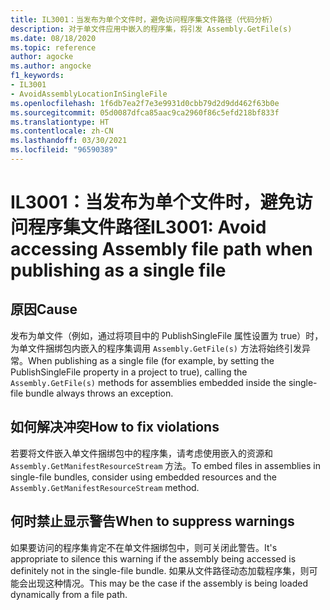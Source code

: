 ```yaml
---
title: IL3001：当发布为单个文件时，避免访问程序集文件路径（代码分析）
description: 对于单文件应用中嵌入的程序集，将引发 Assembly.GetFile(s)
ms.date: 08/18/2020
ms.topic: reference
author: agocke
ms.author: angocke
f1_keywords:
- IL3001
- AvoidAssemblyLocationInSingleFile
ms.openlocfilehash: 1f6db7ea2f7e3e9931d0cbb79d2d9dd462f63b0e
ms.sourcegitcommit: 05d0087dfca85aac9ca2960f86c5efd218bf833f
ms.translationtype: HT
ms.contentlocale: zh-CN
ms.lasthandoff: 03/30/2021
ms.locfileid: "96590389"
---
```

# <a name="il3001-avoid-accessing-assembly-file-path-when-publishing-as-a-single-file"></a><span data-ttu-id="a8eb1-103">IL3001：当发布为单个文件时，避免访问程序集文件路径</span><span class="sxs-lookup"><span data-stu-id="a8eb1-103">IL3001: Avoid accessing Assembly file path when publishing as a single file</span></span>

## <a name="cause"></a><span data-ttu-id="a8eb1-104">原因</span><span class="sxs-lookup"><span data-stu-id="a8eb1-104">Cause</span></span>

<span data-ttu-id="a8eb1-105">发布为单文件（例如，通过将项目中的 PublishSingleFile 属性设置为 true）时，为单文件捆绑包内嵌入的程序集调用 `Assembly.GetFile(s)` 方法将始终引发异常。</span><span class="sxs-lookup"><span data-stu-id="a8eb1-105">When publishing as a single file (for example, by setting the PublishSingleFile property in a project to true), calling the `Assembly.GetFile(s)` methods for assemblies embedded inside the single-file bundle always throws an exception.</span></span>

## <a name="how-to-fix-violations"></a><span data-ttu-id="a8eb1-106">如何解决冲突</span><span class="sxs-lookup"><span data-stu-id="a8eb1-106">How to fix violations</span></span>

<span data-ttu-id="a8eb1-107">若要将文件嵌入单文件捆绑包中的程序集，请考虑使用嵌入的资源和 `Assembly.GetManifestResourceStream` 方法。</span><span class="sxs-lookup"><span data-stu-id="a8eb1-107">To embed files in assemblies in single-file bundles, consider using embedded resources and the `Assembly.GetManifestResourceStream` method.</span></span>

## <a name="when-to-suppress-warnings"></a><span data-ttu-id="a8eb1-108">何时禁止显示警告</span><span class="sxs-lookup"><span data-stu-id="a8eb1-108">When to suppress warnings</span></span>

<span data-ttu-id="a8eb1-109">如果要访问的程序集肯定不在单文件捆绑包中，则可关闭此警告。</span><span class="sxs-lookup"><span data-stu-id="a8eb1-109">It's appropriate to silence this warning if the assembly being accessed is definitely not in the single-file bundle.</span></span> <span data-ttu-id="a8eb1-110">如果从文件路径动态加载程序集，则可能会出现这种情况。</span><span class="sxs-lookup"><span data-stu-id="a8eb1-110">This may be the case if the assembly is being loaded dynamically from a file path.</span></span>
